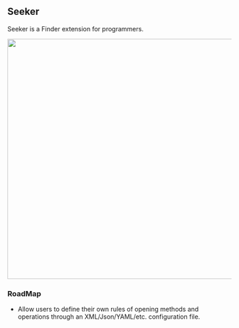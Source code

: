 ## Seeker

Seeker is a Finder extension for programmers. 

<img src="https://cloud.githubusercontent.com/assets/4944003/20614218/eeed189a-b299-11e6-8ad6-65a49c03b58a.png" width=540px />


### RoadMap

- Allow users to define their own rules of opening methods and operations through an XML/Json/YAML/etc. configuration file.